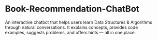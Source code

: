 # Book-Recommendation-ChatBot
An interactive chatbot that helps users learn Data Structures &amp; Algorithms through natural conversations. It explains concepts, provides code examples, suggests problems, and offers hints — all in one place.
